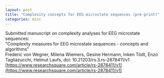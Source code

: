 ```yaml
---
layout: post
title: "Complexity concepts for EEG microstate sequences (pre-print)"
categories: misc
---
```


Submitted manuscript on complexity analyses for EEG microstate sequences:  
"Complexity measures for EEG microstate sequences - concepts and algorithms"  
Frederic von Wegner, Milena Wiemers, Gesine Hermann, Inken Tödt, Enzo Tagliazucchi, 
Helmut Laufs, doi: 10.21203/rs.3.rs-2878411/v1  
[https://www.researchsquare.com/article/rs-2878411/v1](https://www.researchsquare.com/article/rs-2878411/v1)  
